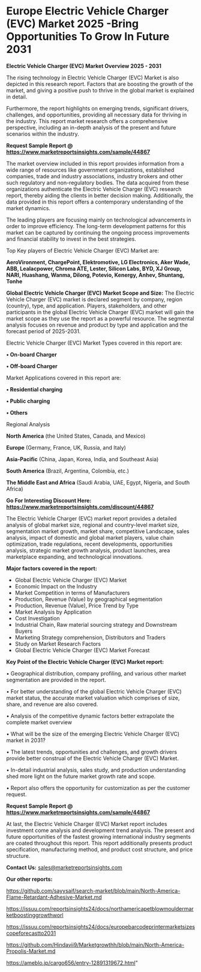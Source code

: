 # Europe Electric Vehicle Charger (EVC) Market 2025 -Bring Opportunities To Grow In Future 2031

<Strong> Electric Vehicle Charger (EVC) Market Overview 2025 - 2031</strong>

The rising technology in Electric Vehicle Charger (EVC) Market is also depicted in this research report. Factors that are boosting the growth of the market, and giving a positive push to thrive in the global market is explained in detail.

Furthermore, the report highlights on emerging trends, significant drivers, challenges, and opportunities, providing all necessary data for thriving in the industry. This report market research offers a comprehensive perspective, including an in-depth analysis of the present and future scenarios within the industry.

<strong>Request Sample Report @ <a href=https://www.marketreportsinsights.com/sample/44867>https://www.marketreportsinsights.com/sample/44867</a></strong>

The market overview included in this report provides information from a wide range of resources like government organizations, established companies, trade and industry associations, industry brokers and other such regulatory and non-regulatory bodies. The data acquired from these organizations authenticate the Electric Vehicle Charger (EVC) research report, thereby aiding the clients in better decision making. Additionally, the data provided in this report offers a contemporary understanding of the market dynamics.

The leading players are focusing mainly on technological advancements in order to improve efficiency. The long-term development patterns for this market can be captured by continuing the ongoing process improvements and financial stability to invest in the best strategies.

Top Key players of Electric Vehicle Charger (EVC) Market are:

<strong>AeroVironment, ChargePoint, Elektromotive, LG Electronics, Aker Wade, ABB, Lealacpower, Chroma ATE, Lester, Silicon Labs, BYD, XJ Group, NARI, Huashang, Wanma, Dilong, Potevio, Kenergy, Anhev, Shuntang, Tonhe</strong>

<strong><b>Global Electric Vehicle Charger (EVC) Market Scope and Size:</b></strong>
The Electric Vehicle Charger (EVC) market is declared segment by company, region (country), type, and application. Players, stakeholders, and other participants in the global Electric Vehicle Charger (EVC) market will gain the market scope as they use the report as a powerful resource. The segmental analysis focuses on revenue and product by type and application and the forecast period of 2025-2031.

Electric Vehicle Charger (EVC) Market Types covered in this report are:

<strong>•  On-board Charger

•  Off-board Charger</strong>

Market Applications covered in this report are:

<strong>•  Residential charging

•  Public charging

•  Others</strong> 

Regional Analysis

<strong>North America</strong> (the United States, Canada, and Mexico)

<strong>Europe</strong> (Germany, France, UK, Russia, and Italy)

<strong>Asia-Pacific</strong> (China, Japan, Korea, India, and Southeast Asia)

<strong>South America</strong> (Brazil, Argentina, Colombia, etc.)

<strong>The Middle East and Africa</strong> (Saudi Arabia, UAE, Egypt, Nigeria, and South Africa)

<strong>Go For Interesting Discount Here: <a href=https://www.marketreportsinsights.com/discount/44867>https://www.marketreportsinsights.com/discount/44867</a></strong>

The Electric Vehicle Charger (EVC) market report provides a detailed analysis of global market size, regional and country-level market size, segmentation market growth, market share, competitive Landscape, sales analysis, impact of domestic and global market players, value chain optimization, trade regulations, recent developments, opportunities analysis, strategic market growth analysis, product launches, area marketplace expanding, and technological innovations.

<strong><b>Major factors covered in the report:</b></strong>
<ul>
  <li>Global Electric Vehicle Charger (EVC) Market </li>
  <li>Economic Impact on the Industry</li>
  <li>Market Competition in terms of Manufacturers</li>
  <li>Production, Revenue (Value) by geographical segmentation</li>
  <li>Production, Revenue (Value), Price Trend by Type</li>
  <li>Market Analysis by Application</li>
  <li>Cost Investigation</li>
  <li>Industrial Chain, Raw material sourcing strategy and Downstream Buyers</li>
  <li>Marketing Strategy comprehension, Distributors and Traders</li>
  <li>Study on Market Research Factors</li>
  <li>Global Electric Vehicle Charger (EVC) Market Forecast</li>
</ul>

<strong><b>Key Point of the Electric Vehicle Charger (EVC) Market report:</b></strong>

• Geographical distribution, company profiling, and various other market segmentation are provided in the report.

• For better understanding of the global Electric Vehicle Charger (EVC) market status, the accurate market valuation which comprises of size, share, and revenue are also covered.

• Analysis of the competitive dynamic factors better extrapolate the complete market overview

• What will be the size of the emerging Electric Vehicle Charger (EVC) market in 2031?

• The latest trends, opportunities and challenges, and growth drivers provide better construal of the Electric Vehicle Charger (EVC) Market.

• In-detail industrial analysis, sales study, and production understanding shed more light on the future market growth rate and scope.

• Report also offers the opportunity for customization as per the customer request.

<strong>Request Sample Report @ <a href=https://www.marketreportsinsights.com/sample/44867>https://www.marketreportsinsights.com/sample/44867</a></strong>

At last, the Electric Vehicle Charger (EVC) Market report includes investment come analysis and development trend analysis. The present and future opportunities of the fastest growing international industry segments are coated throughout this report. This report additionally presents product specification, manufacturing method, and product cost structure, and price structure.

<strong>Contact Us:</strong>
sales@marketreportsinsights.com

<strong>Our other reports:</strong>

<a href=https://github.com/sayysaif/search-market/blob/main/North-America-Flame-Retardant-Adhesive-Market.md>https://github.com/sayysaif/search-market/blob/main/North-America-Flame-Retardant-Adhesive-Market.md</a>

<a href=https://issuu.com/reportsinsights24/docs/northamericapetblowmouldermarketboostinggrowthworl>https://issuu.com/reportsinsights24/docs/northamericapetblowmouldermarketboostinggrowthworl</a>

<a href=https://issuu.com/reportsinsights24/docs/europebarcodeprintermarketsizescopeforecastto2031>https://issuu.com/reportsinsights24/docs/europebarcodeprintermarketsizescopeforecastto2031</a>

<a href=https://github.com/Hindavii9/Marketgrowthh/blob/main/North-America-Propolis-Market.md>https://github.com/Hindavii9/Marketgrowthh/blob/main/North-America-Propolis-Market.md</a>

<a href=https://ameblo.jp/cargo656/entry-12891319672.html>https://ameblo.jp/cargo656/entry-12891319672.html</a>"
